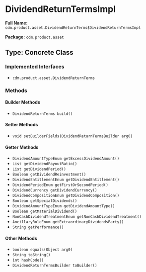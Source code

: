 # DividendReturnTermsImpl

**Full Name:** `cdm.product.asset.DividendReturnTerms$DividendReturnTermsImpl`

**Package:** `cdm.product.asset`

## Type: Concrete Class

### Implemented Interfaces

- `cdm.product.asset.DividendReturnTerms`

### Methods

#### Builder Methods

- `DividendReturnTerms build()`

#### Setter Methods

- `void setBuilderFields(DividendReturnTermsBuilder arg0)`

#### Getter Methods

- `DividendAmountTypeEnum getExcessDividendAmount()`
- `List getDividendPayoutRatio()`
- `List getDividendPeriod()`
- `Boolean getDividendReinvestment()`
- `DividendEntitlementEnum getDividendEntitlement()`
- `DividendPeriodEnum getFirstOrSecondPeriod()`
- `DividendCurrency getDividendCurrency()`
- `DividendCompositionEnum getDividendComposition()`
- `Boolean getSpecialDividends()`
- `DividendAmountTypeEnum getDividendAmountType()`
- `Boolean getMaterialDividend()`
- `NonCashDividendTreatmentEnum getNonCashDividendTreatment()`
- `AncillaryRoleEnum getExtraordinaryDividendsParty()`
- `String getPerformance()`

#### Other Methods

- `boolean equals(Object arg0)`
- `String toString()`
- `int hashCode()`
- `DividendReturnTermsBuilder toBuilder()`

